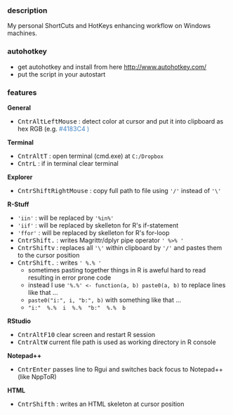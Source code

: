 ### description
My personal ShortCuts and HotKeys enhancing workflow on Windows machines.

### autohotkey
- get autohotkey and install from here http://www.autohotkey.com/
- put the script in your autostart

### features

**General**

- <kbd>Cntr</kbd><kbd>Alt</kbd><kbd>LeftMouse</kbd> : detect color at cursor and put it into clipboard as hex RGB (e.g. <span style="color: #4183C4;"> #4183C4 </s> )

**Terminal**

- <kbd>Cntr</kbd><kbd>Alt</kbd><kbd>T</kbd> : open terminal (cmd.exe) at `C:/Dropbox`
- <kbd>Cntr</kbd><kbd>L</kbd> : if in terminal clear terminal 


**Explorer**

- <kbd>Cntr</kbd><kbd>Shift</kbd><kbd>RightMouse</kbd> : copy full path to file using `'/'` instead of `'\'`

**R-Stuff**

- `'iin'` : will be replaced by `'%in%'`
- `'iif'` : will be replaced by skelleton for R's if-statement
- `'ffor'` : will be replaced by skelleton for R's for-loop
- <kbd>Cntr</kbd><kbd>Shift</kbd><kbd>.</kbd> : writes Magrittr/dplyr pipe operator `' %>% '`
- <kbd>Cntr</kbd><kbd>Shift</kbd><kbd>v</kbd> : replaces all `'\'` within clipboard by `'/'` and pastes them to the cursor position
- <kbd>Cntr</kbd><kbd>Shift</kbd><kbd>.</kbd> : writes `' %.% '`
    - sometimes pasting together things in R is aweful hard to read resulting in error prone code
    - instead I use `'%.%' <- function(a, b) paste0(a, b)` to replace lines like that ...
    - `paste0("i:", i, "b:", b)` with something like that ...
    - `"i:"  %.%  i  %.%  "b:"  %.%  b`

**RStudio**

- <kbd>Cntr</kbd><kbd>Alt</kbd><kbd>F10</kbd> clear screen and restart R session
- <kbd>Cntr</kbd><kbd>Alt</kbd><kbd>W</kbd> current file path is used as working directory in R console

**Notepad++**

- <kbd>Cntr</kbd><kbd>Enter</kbd> passes line to Rgui and switches back focus to Notepad++ (like NppToR)


**HTML**

- <kbd>Cntr</kbd><kbd>Shift</kbd><kbd>h</kbd> : writes an HTML skeleton at cursor position




